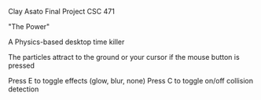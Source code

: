 Clay Asato
Final Project
CSC 471

"The Power"

A Physics-based desktop time killer

The particles attract to the ground or your cursor if the mouse button is pressed

Press E to toggle effects (glow, blur, none)
Press C to toggle on/off collision detection